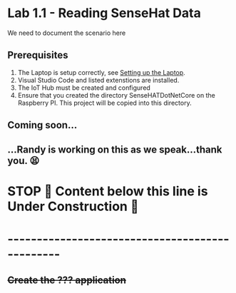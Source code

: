 # Lab 1.1 - Reading SenseHat Data
We need to document the scenario here

## Prerequisites
1. The Laptop is setup correctly, see [Setting up the Laptop](https://github.com/Azure/IoT-Pi-Day/tree/master/Setting%20up%20the%20Laptop).
3.  Visual Studio Code and listed extenstions are installed.
4.  The IoT Hub must be created and configured
5.  Ensure that you created the directory SenseHATDotNetCore on the Raspberry PI.  This project will be copied into this directory.


## Coming soon...

## ...Randy is working on this as we speak...thank you. :tired_face:

# STOP  🚨 Content below this line is Under Construction 🚨
# -----------------------------------------------



## ~~Create the ??? application~~

<!--
From the command line or powershell

1.  Change directory to \Workspace\IotProject
2.  Enter dotnet new console -o "simulated-device"
3.  CD into simulated-device
4.  Enter code . and press return

## Test Hello World

From the Visual Studio Code

1.  When prompted in VS Code to add assets, click Yes.
2.  Test the basic Hello World Application from within VS Code
    *  Press F5
    *  You should see Hello World printed in the debug console
    *  Once your are satisifed your environment works, delete program.cs

## Azure Credentials

Note:  If this is the first time logging into Azure from Visual Studio Code.

1.  Press Control Shift P
2.  Enter Azure and select Sign in to Azure Cloud

## Update code

1.  Edit the simulated-device.csproj
2.  Add the ItemGroups from the \Solution\IotProject\simulated-device\simulated-device.csproj 
3.  Create a new file called SimulatedDevice.cs
4.  Copy the contents of \Solution\IotProject\simulated-device.cs into your new file.  Save the file.
5.  Copy the data directory from \Solution\IotProject\simulated-device into your directory.
6.  Replace <Your IoT Hub Connnection String> in simulated-device.cs with your connection string from the IotHub.  This can be found by:
    *  Go to the Azure Portal
    *  Select your IotHub
    *  Select the IoT Devices menu on the left
    *  Select your device from the window
    *  Copy either connection string.
    *  EXAMPLE:  "HostName=smith-iothub.azure-devices.net;DeviceId=RaspberryPIHostName;SharedAccessKey=WAvH5fGAZHKo6U3ccUBpiHa7r1wETD+9gja/Aim6HiR=";

   
## Test the Function
1.  Press F5 from within VS Code
2.  If all went well, you should see each record in JSON format being sent up to the IoT Hub.
3.  Press Ctrl+C to stop


##  Compile the code in preparation to deploy to Raspberry PI
1.  Open a powershell prompt or command line window
2.  Change directory to \Workspace\IotProject\simulated-device
3.  Run the following commands:
    * dotnet clean .
    * dotnet restore .
    * dotnet build .
    * dotnet publish . -r linux-arm

##  Command to deploy to Raspberry PI
We need to execute two copy commands
1.  Change directory to \Workspace\IotProject\simulated-device ( if not already in ths directory)
2.  scp.exe -r .\bin\Debug\netcoreapp2.2\linux-arm\publish\* Username@IP Address:/home/Username/SimulatedDevice
3.  scp.exe -r .\data\* Username@IP Address:/home/Username/SimulatedDevice/data

## Run the code from the Raspberry PI
1.  SSH over to the PI
2.  cd SimulatedDevice
3.  chmod 755 simulated-device ( this only has to be done the first time )
4.  ./simulated-device



## Reference Sites

[Getting started with Visual Studio Code and C#][Get-Started]

[Debugging in Visual Studio Code][vs-code-debug]

[Azure-Portal]: https://portal.azure.com/ 

[Get-Started]: https://docs.microsoft.com/en-us/dotnet/core/tutorials/with-visual-studio-code

[vs-code-debug]: https://code.visualstudio.com/Docs/editor/debugging

-->